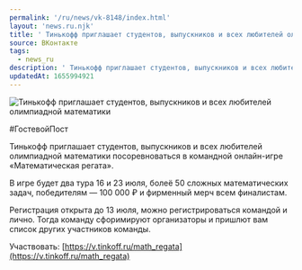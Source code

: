 ```yaml
---
permalink: '/ru/news/vk-8148/index.html'
layout: 'news.ru.njk'
title: ' Тинькофф приглашает студентов, выпускников и всех любителей олимпиадной математики'
source: ВКонтакте
tags:
  - news_ru
description: ' Тинькофф приглашает студентов, выпускников и всех любителей олимпиадной математики'
updatedAt: 1655994921
---
```

![ Тинькофф приглашает студентов, выпускников и всех любителей олимпиадной математики](https://sun9-79.userapi.com/impg/xSGymoXl4tT-iitnWxxC5ZsG6s3fm6loxvfl3g/M-VG6RhtWlU.jpg?size=1080x1080&quality=96&sign=37c8fb13748ca3c17ad5b0f203b696a2&c_uniq_tag=ckf8D5AK_l021zRTLueFAFNmkIJ9Dlqa5q0xiWOZ0mE&type=album)

#ГостевойПост

Тинькофф приглашает студентов, выпускников и всех любителей олимпиадной математики посоревноваться в командной онлайн-игре «Математическая регата».

В игре будет два тура 16 и 23 июля, болеё 50 сложных математических задач, победителям — 100 000 ₽ и фирменный мерч всем финалистам.

Регистрация открыта до 13 июля, можно регистрироваться командой и лично. Тогда команду сфоримируют организаторы и пришлют вам список других участников команды.

Участвовать: [https://v.tinkoff.ru/math_regata](https://v.tinkoff.ru/math_regata)
